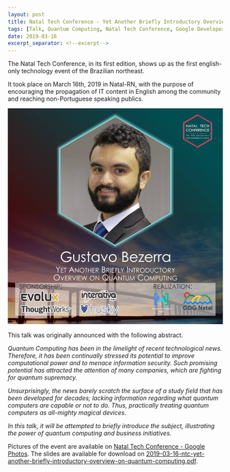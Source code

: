 ```yaml
---
layout: post
title: Natal Tech Conference - Yet Another Briefly Introductory Overview On Quantum Computing 
tags: [Talk, Quantum Computing, Natal Tech Conference, Google Developers Group, GDG Natal]
date: 2019-03-16
excerpt_separator: <!--excerpt-->
---
```


The Natal Tech Conference, in its first edition, 
shows up as the first english-only technology event of the Brazilian northeast.

It took place on March 16th, 2019 in Natal-RN,
with the purpose of encouraging the propagation of IT content in English
among the community and reaching non-Portuguese speaking publics.

![Call for talk - Announcement image](/assets/img/talks/2019-03-16-natal-tech-conference.jpg)

This talk was originally announced with the following abstract.
<!--excerpt-->
*Quantum Computing has been in the limelight of recent technological news.
Therefore, it has been continually stressed its potential to improve computational power
and to menace information security.
Such promising potential has attracted the attention of many companies,
which are fighting for quantum supremacy.*

*Unsurprisingly, the news barely scratch the surface of a study field that has been developed for decades;
lacking information regarding what quantum computers are capable or not to do.
Thus, practically treating quantum computers as all-mighty magical devices.*

*In this talk, it will be attempted to briefly introduce the subject,
illustrating the power of quantum computing and business initiatives.*

Pictures of the event are available on
<a href="https://photos.app.goo.gl/HBCsxk7C5cZkeCQW9" target="_blank">
Natal Tech Conference - Google Photos</a>.
The slides are available for download on
<a href="{{ site.baseurl }}/assets/slides/2019-03-16-ntc-yet-another-briefly-introductory-overview-on-quantum-computing.pdf" target="_blank">
2019-03-16-ntc-yet-another-briefly-introductory-overview-on-quantum-computing.pdf</a>.


